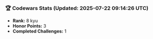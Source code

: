 ### 🏆 Codewars Stats (Updated: 2025-07-22 09:14:26 UTC)

- **Rank:** 8 kyu
- **Honor Points:** 3
- **Completed Challenges:** 1
